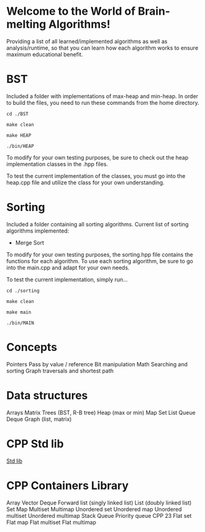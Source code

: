 # Welcome to the World of Brain-melting Algorithms!

Providing a list of all learned/implemented algorithms as well as analysis/runtime, so that you can learn how each algorithm works to ensure maximum educational benefit.  



# BST

Included a folder with implementations of max-heap and min-heap. In order to build the files, you need to run these commands from the home directory. 


```shell
cd ./BST

make clean

make HEAP

./bin/HEAP
```

To modify for your own testing purposes, be sure to check out the heap implementation classes in the .hpp files. 

To test the current implementation of the classes, you must go into the heap.cpp file and utilize the class for your own understanding. 



# Sorting

Included a folder containing all sorting algorithms. Current list of sorting algorithms implemented: 

- Merge Sort


To modify for your own testing purposes, the sorting.hpp file contains the functions for each algorithm. To use each sorting algorithm, be sure to go into the main.cpp and adapt for your own needs. 

To test the current implementation, simply run...

```shell
cd ./sorting

make clean

make main

./bin/MAIN
```

# Concepts
Pointers
Pass by value / reference
Bit manipulation
Math
Searching and sorting
Graph traversals and shortest path

# Data structures
Arrays
Matrix
Trees (BST, R-B tree)
Heap (max or min)
Map
Set
List
Queue
Deque
Graph (list, matrix)

# CPP Std lib
[Std lib](https://en.cppreference.com/w/cpp/standard_library)

# CPP Containers Library
Array
Vector
Deque
Forward list (singly linked list)
List (doubly linked list)
Set
Map
Multiset
Multimap
Unordered set
Unordered map
Unordered multiset
Unordered multimap
Stack
Queue
Priority queue
CPP 23
  Flat set
  Flat map
  Flat multiset
  Flat multimap
